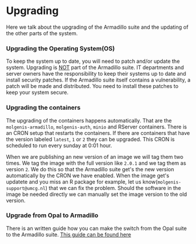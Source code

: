 # Upgrading
Here we talk about the upgrading of the Armadillo suite and the updating of the other parts of the system.

### Upgrading the Operating System(OS)
To keep the system up to date, you will need to patch and/or update the system. Upgrading is <ins>NOT</ins> part of the Armadillo suite. IT departments and server owners have the responsibility to keep their systems up to date and install security patches. If the Armadillo suite itself contains a vulnerability, a patch will be made and distributed. You need to install these patches to keep your system secure.

### Upgrading the containers
The upgrading of the containers happens automatically. That are the `molgenis-armadillo`, `molgenis-auth`, `minio` and RServer containers. There is an CRON setup that restarts the containers. If there are containers that have the version labeled `latest`, `1` or `2` they can be upgraded. This CRON is scheduled to run every sunday at 0:01 hour. 

When we are publishing an new version of an image we will tag them two times. We tag the image with the full version like `2.0.1` and we tag them as version `2`. We do this so that the Armadillo suite get's the new version automatically by the CRON we have enabled. When the image get's updatete and you miss an R package for example, let us know(`molgenis-support@umcg.nl`) that we can fix the problem. Should the software in the image be needed directly we can manually set the image version to the old version.

### Upgrade from Opal to Armadillo
There is an written guide how you can make the switch from the Opal suite to the Armadillo suite. [This guide can be found here](./roles/tools_migrate/README.md)